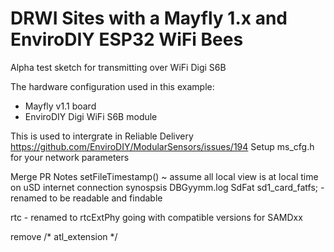 # DRWI Sites with a Mayfly 1.x and EnviroDIY ESP32 WiFi Bees <!-- {#example_drwi_mayfly1_wifi} -->
Alpha test sketch for transmitting over WiFi Digi S6B 

The hardware configuration used in this example:
 * Mayfly v1.1 board
 * EnviroDIY Digi WiFi  S6B module

This is used to intergrate in Reliable Delivery
https://github.com/EnviroDIY/ModularSensors/issues/194
Setup ms_cfg.h for your network parameters

Merge PR Notes
 setFileTimestamp()  ~ assume all local view is at local time
on uSD internet connection synospsis  DBGyymm.log
 SdFat sd1_card_fatfs; - renamed to be readable and findable

rtc - renamed to rtcExtPhy
 going with compatible versions for SAMDxx

remove /* atl_extension */ 